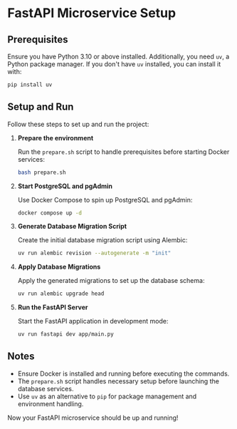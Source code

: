 # FastAPI Microservice Setup

## Prerequisites

Ensure you have Python 3.10 or above installed. Additionally, you need `uv`, a Python package manager. If you don't have `uv` installed, you can install it with:

```sh
pip install uv
```

## Setup and Run

Follow these steps to set up and run the project:

1. **Prepare the environment**
   
   Run the `prepare.sh` script to handle prerequisites before starting Docker services:

   ```sh
   bash prepare.sh
   ```

2. **Start PostgreSQL and pgAdmin**
   
   Use Docker Compose to spin up PostgreSQL and pgAdmin:

   ```sh
   docker compose up -d
   ```

3. **Generate Database Migration Script**
   
   Create the initial database migration script using Alembic:

   ```sh
   uv run alembic revision --autogenerate -m "init"
   ```

4. **Apply Database Migrations**
   
   Apply the generated migrations to set up the database schema:

   ```sh
   uv run alembic upgrade head
   ```

5. **Run the FastAPI Server**
   
   Start the FastAPI application in development mode:

   ```sh
   uv run fastapi dev app/main.py
   ```

## Notes

- Ensure Docker is installed and running before executing the commands.
- The `prepare.sh` script handles necessary setup before launching the database services.
- Use `uv` as an alternative to `pip` for package management and environment handling.

Now your FastAPI microservice should be up and running!


